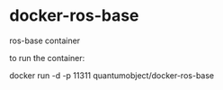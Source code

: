 docker-ros-base
===============

ros-base container

to run the container:

docker run -d -p 11311 quantumobject/docker-ros-base

